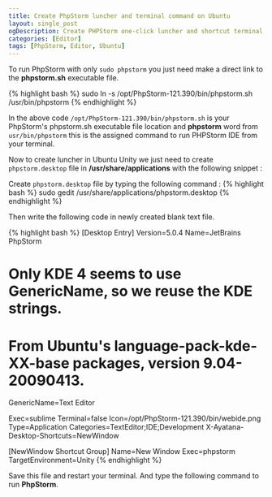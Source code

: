 ```yaml
---
title: Create PhpStorm luncher and terminal command on Ubuntu
layout: single_post
ogDescription: Create PHPStorm one-click luncher and shortcut terminal command to run PhpStorm PHP IDE more quickly. Easy steps. Learn how to create luncher and enjoy PHP coding with Jetbrains PhpStorm.
categories: [Editor]
tags: [PhpStorm, Editor, Ubuntu]
---
```

To run PhpStorm with only `sudo phpstorm` you just need make a direct link to the **phpstorm.sh** executable file.

{% highlight bash %}
sudo ln -s /opt/PhpStorm-121.390/bin/phpstorm.sh /usr/bin/phpstorm
{% endhighlight %}

In the above code `/opt/PhpStorm-121.390/bin/phpstorm.sh` is your PhpStorm's phpstorm.sh executable file location and **phpstorm** word from `usr/bin/phpstorm` this is the assigned command to run PHPStorm IDE from your terminal.

Now to create luncher in Ubuntu Unity we just need to create `phpstorm.desktop` file in **/usr/share/applications** with the following snippet &#58;

Create `phpstorm.desktop` file by typing the following command &#58;
{% highlight bash %}
sudo gedit /usr/share/applications/phpstorm.desktop
{% endhighlight %}

Then write the following code in newly created blank text file.

{% highlight bash %}
[Desktop Entry]
Version=5.0.4
Name=JetBrains PhpStorm
# Only KDE 4 seems to use GenericName, so we reuse the KDE strings.
# From Ubuntu's language-pack-kde-XX-base packages, version 9.04-20090413.
GenericName=Text Editor

Exec=sublime
Terminal=false
Icon=/opt/PhpStorm-121.390/bin/webide.png
Type=Application
Categories=TextEditor;IDE;Development
X-Ayatana-Desktop-Shortcuts=NewWindow

[NewWindow Shortcut Group]
Name=New Window
Exec=phpstorm
TargetEnvironment=Unity
{% endhighlight %}

Save this file and restart your terminal. And type the following command to run **PhpStorm**.